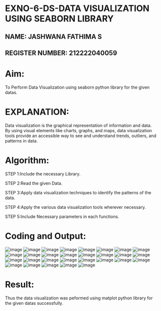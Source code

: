 # EXNO-6-DS-DATA VISUALIZATION USING SEABORN LIBRARY
## NAME: JASHWANA FATHIMA S
## REGISTER NUMBER: 212222040059

# Aim:
  To Perform Data Visualization using seaborn python library for the given datas.

# EXPLANATION:
Data visualization is the graphical representation of information and data. By using visual elements like charts, graphs, and maps, data visualization tools provide an accessible way to see and understand trends, outliers, and patterns in data.

# Algorithm:
STEP 1:Include the necessary Library.

STEP 2:Read the given Data.

STEP 3:Apply data visualization techniques to identify the patterns of the data.

STEP 4:Apply the various data visualization tools wherever necessary.

STEP 5:Include Necessary parameters in each functions.

# Coding and Output:
![image](https://github.com/user-attachments/assets/225f7a8e-485f-4956-b424-28583beb8159)
![image](https://github.com/user-attachments/assets/f83b9bc5-3566-4eea-8d64-0e6ffaacd073)
![image](https://github.com/user-attachments/assets/82220f31-9054-47ff-9786-754c93a88e9b)
![image](https://github.com/user-attachments/assets/9a6bb7af-88a0-41f7-95be-99c4618d5d5a)
![image](https://github.com/user-attachments/assets/c8166932-c363-4181-9687-20e70a3799fb)
![image](https://github.com/user-attachments/assets/bca61600-a84b-41f0-8024-4d200cef765b)
![image](https://github.com/user-attachments/assets/d153ae4e-fd4c-42e1-bc63-02a64e96daaa)
![image](https://github.com/user-attachments/assets/2949bec4-8f82-4153-86e1-1d18a8b21fe0)
![image](https://github.com/user-attachments/assets/3201b5d9-3e90-48a3-9f93-62bb30de46c7)
![image](https://github.com/user-attachments/assets/4bd55b9c-331b-4ce9-91fd-a6545d304221)
![image](https://github.com/user-attachments/assets/46578f7b-8843-426b-898d-89b2dd126369)
![image](https://github.com/user-attachments/assets/69477b84-d825-458e-b688-3af9dbc80cd2)
![image](https://github.com/user-attachments/assets/07ae14c8-a7da-4033-b658-8fc35efa55d4)
![image](https://github.com/user-attachments/assets/90c1e668-ec4f-4313-b1ce-5fe1be000a22)
![image](https://github.com/user-attachments/assets/b36978df-7e43-4c5a-9488-155ecb0eb8c0)
![image](https://github.com/user-attachments/assets/a86827a3-1b66-4ef8-b22a-d04cfaa379fe)
![image](https://github.com/user-attachments/assets/b2ea2c1d-ccb5-4ba3-ba8f-275934852173)
![image](https://github.com/user-attachments/assets/747df56e-b372-4588-9f26-3315e7913856)
![image](https://github.com/user-attachments/assets/347626f1-d2e1-4ab2-bac6-694d51e8d579)
![image](https://github.com/user-attachments/assets/70dc25e2-86e9-45b2-b26a-77d96dee1d81)
![image](https://github.com/user-attachments/assets/8cc49b47-38f2-4169-9f8e-877dcd086389)
![image](https://github.com/user-attachments/assets/698edf1d-34b4-4647-ad23-2bd8ba6a49df)
![image](https://github.com/user-attachments/assets/604ca417-0378-4580-b34f-1fe2d0bd9b33)
![image](https://github.com/user-attachments/assets/0f2032e6-ab57-4e56-88f8-12d0f403a442)
![image](https://github.com/user-attachments/assets/ecb8c9d1-e5c6-4e6a-a6e3-edf5e45f6875)
![image](https://github.com/user-attachments/assets/b33503ff-64cb-433f-90b1-a2a4ec0c2192)
![image](https://github.com/user-attachments/assets/e9ef1190-1971-4c70-bd9c-e5d82ac5e73a)
![image](https://github.com/user-attachments/assets/2da3c7c2-4d32-4984-a287-c5ae9b44ea02)
![image](https://github.com/user-attachments/assets/0f9db7f2-626d-4541-87bd-62f5bd7baa85)


# Result:
 Thus the data visualization was peformed using matplot python library for the given datas successfully.

